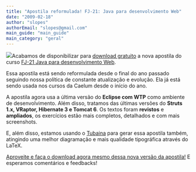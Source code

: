 ```yaml
---
title: "Apostila reformulada! FJ-21: Java para desenvolvimento Web"
date: "2009-02-18"
author: "slopes"
authorEmail: "slopes@gmail.com"
main_guide: "main_guide"
main_category: "geral"
---
```


![](http://www.caelum.com.br/imagens/cursos/fj21-icon.gif)Acabamos de disponibilizar para [download gratuito](http://www.caelum.com.br/apostilas/) a nova apostila do curso [FJ-21 Java para desenvolvimento Web](http://www.caelum.com.br/curso/fj-21-java-web/).

Essa apostila está sendo reformulada desde o final do ano passado seguindo nossa política de constante atualização e evolução. Ela já está sendo usada nos cursos da Caelum desde o início do ano.

A apostila agora usa a última versão do **Eclipse com WTP** como ambiente de desenvolvimento. Além disso, tratamos das últimas versões do **Struts 1.x, VRaptor, Hibernate 3 e Tomcat 6**. Os textos foram **revistos** e **ampliados**, os exercícios estão mais completos, detalhados e com mais screenshots.

E, além disso, estamos usando o [Tubaina](https://github.com/caelum/tubaina) para gerar essa apostila também, atingindo uma melhor diagramação e mais qualidade tipográfica através do LaTeX.

[Aproveite e faça o download agora mesmo dessa nova versão da apostila!](http://www.caelum.com.br/apostilas/) E esperamos comentários e feedbacks!
